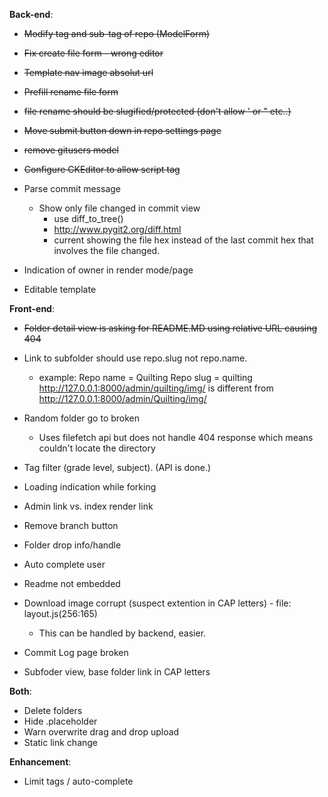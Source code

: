 **Back-end**:
  - ~~Modify tag and sub-tag of repo (ModelForm)~~
  - ~~Fix create file form - wrong editor~~
  - ~~Template nav image absolut url~~
  - ~~Prefill rename file form~~
  - ~~file rename should be slugified/protected (don't allow ' or " etc..)~~ 
  - ~~Move submit button down in repo settings page~~
  - ~~remove gitusers model~~
  - ~~Configure CKEditor to allow script tag~~

  - Parse commit message
    - Show only file changed in commit view
      - use diff_to_tree()
      - http://www.pygit2.org/diff.html
      - current showing the file hex instead of the last commit hex that involves the file changed.

  - Indication of owner in render mode/page
  - Editable template


**Front-end**:
  - ~~Folder detail view is asking for README.MD using relative URL causing 404~~
  - Link to subfolder should use repo.slug not repo.name.
    - example: Repo name = Quilting
               Repo slug = quilting
               http://127.0.0.1:8000/admin/quilting/img/ is different from
               http://127.0.0.1:8000/admin/Quilting/img/

  - Random folder go to broken
    - Uses filefetch api but does not handle 404 response which means couldn't locate the directory

  - Tag filter (grade level, subject). (API is done.)
  - Loading indication while forking
  - Admin link vs. index render link
  - Remove branch button
  - Folder drop info/handle
  - Auto complete user
  - Readme not embedded
  - Download image corrupt (suspect extention in CAP letters) - file: layout.js(256:165)
    - This can be handled by backend, easier.
  - Commit Log page broken
  - Subfoder view, base folder link in CAP letters


**Both**:
  - Delete folders
  - Hide .placeholder
  - Warn overwrite drag and drop upload
  - Static link change


**Enhancement**:
  - Limit tags / auto-complete